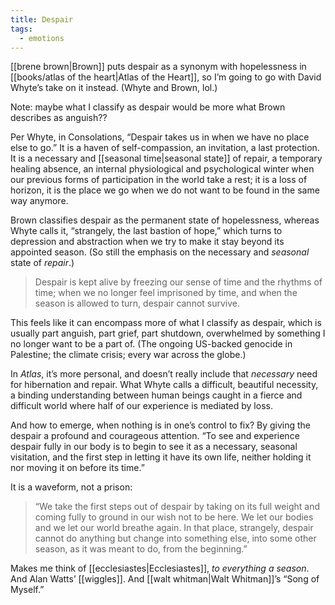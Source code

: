 ```yaml
---
title: Despair
tags:
  - emotions
---
```

[[brene brown|Brown]] puts despair as a synonym with hopelessness in [[books/atlas of the heart|Atlas of the Heart]], so I’m going to go with David Whyte’s take on it instead. (Whyte and Brown, lol.)

Note: maybe what I classify as despair would be more what Brown describes as anguish??

Per Whyte, in Consolations, “Despair takes us in when we have no place else to go.” It is a haven of self-compassion, an invitation, a last protection. It is a necessary and [[seasonal time|seasonal state]] of repair, a temporary healing absence, an internal physiological and psychological winter when our previous forms of participation in the world take a rest; it is a loss of horizon, it is the place we go when we do not want to be found in the same way anymore.

Brown classifies despair as the permanent state of hopelessness, whereas Whyte calls it, “strangely, the last bastion of hope,” which turns to depression and abstraction when we try to make it stay beyond its appointed season. (So still the emphasis on the necessary and *seasonal* state of *repair*.)

> Despair is kept alive by freezing our sense of time and the rhythms of time; when we no longer feel imprisoned by time, and when the season is allowed to turn, despair cannot survive.

This feels like it can encompass more of what I classify as despair, which is usually part anguish, part grief, part shutdown, overwhelmed by something I no longer want to be a part of. (The ongoing US-backed genocide in Palestine; the climate crisis; every war across the globe.) 

In *Atlas*, it’s more personal, and doesn’t really include that *necessary* need for hibernation and repair. What Whyte calls a difficult, beautiful necessity, a binding understanding between human beings caught in a fierce and difficult world where half of our experience is mediated by loss.

And how to emerge, when nothing is in one’s control to fix? By giving the despair a profound and courageous attention. “To see and experience despair fully in our body is to begin to see it as a necessary, seasonal visitation, and the first step in letting it have its own life, neither holding it nor moving it on before its time.”

It is a waveform, not a prison: 

> “We take the first steps out of despair by taking on its full weight and coming fully to ground in our wish not to be here. We let our bodies and we let our world breathe again. In that place, strangely, despair cannot do anything but change into something else, into some other season, as it was meant to do, from the beginning.”

Makes me think of [[ecclesiastes|Ecclesiastes]], *to everything a season*. And Alan Watts’ [[wiggles]]. And [[walt whitman|Walt Whitman]]’s “Song of Myself.”